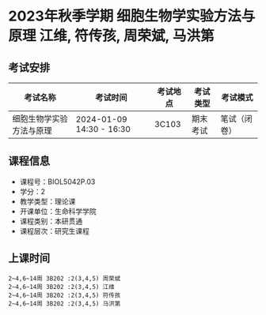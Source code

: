 # 2023年秋季学期 细胞生物学实验方法与原理 江维, 符传孩, 周荣斌, 马洪第




## 考试安排

| 考试名称 | 考试时间 | 考试地点 | 考试类型 | 考试模式 |
| -------- | -------- | -------- | -------- | -------- |
| 细胞生物学实验方法与原理 | 2024-01-09 14:30 - 16:30 | 3C103 | 期末考试 | 笔试（闭卷） |





## 课程信息

- 课程号：BIOL5042P.03
- 学分：2
- 教学类型：理论课
- 开课单位：生命科学学院
- 课程类别：本研贯通
- 课程层次：研究生课程

## 上课时间

```
2~4,6~14周 3B202 :2(3,4,5) 周荣斌
2~4,6~14周 3B202 :2(3,4,5) 江维
2~4,6~14周 3B202 :2(3,4,5) 符传孩
2~4,6~14周 3B202 :2(3,4,5) 马洪第
```

